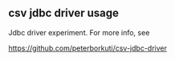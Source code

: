 ## csv jdbc driver usage

Jdbc driver experiment. For more info, see

https://github.com/peterborkuti/csv-jdbc-driver